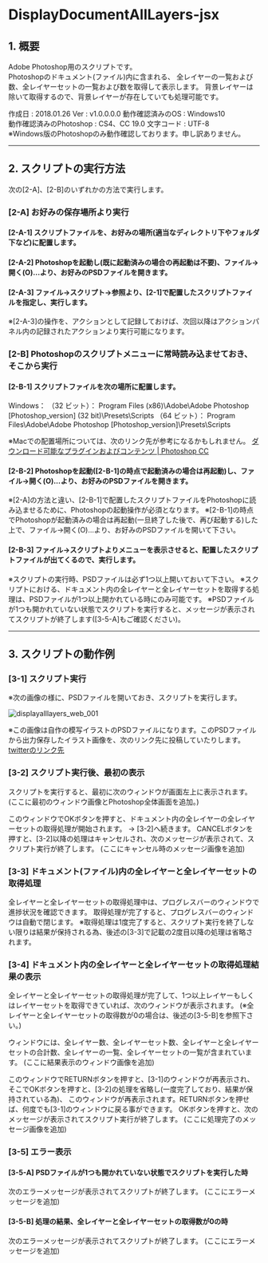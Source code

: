 # DisplayDocumentAllLayers-jsx  

## 1. 概要  
Adobe Photoshop用のスクリプトです。  
Photoshopのドキュメント(ファイル)内に含まれる、
全レイヤーの一覧および数、全レイヤーセットの一覧および数を取得して表示します。
背景レイヤーは除いて取得するので、背景レイヤーが存在していても処理可能です。

作成日 : 2018.01.26
Ver : v1.0.0.0.0 
動作確認済みのOS : Windows10  
動作確認済みのPhotoshop : CS4、CC 19.0
文字コード : UTF-8  
※Windows版のPhotoshopのみ動作確認しております。申し訳ありません。

- - -

## 2. スクリプトの実行方法  
次の[2-A]、[2-B]のいずれかの方法で実行します。

### [2-A] お好みの保存場所より実行

#### [2-A-1] スクリプトファイルを、お好みの場所(適当なディレクトリ下やフォルダ下など)に配置します。  

#### [2-A-2] Photoshopを起動し(既に起動済みの場合の再起動は不要)、ファイル→開く(O)...より、お好みのPSDファイルを開きます。  

#### [2-A-3] ファイル→スクリプト→参照より、[2-1]で配置したスクリプトファイルを指定し、実行します。  
※[2-A-3]の操作を、アクションとして記録しておけば、次回以降はアクションパネル内の記録されたアクションより実行可能になります。

### [2-B] Photoshopのスクリプトメニューに常時読み込ませておき、そこから実行

#### [2-B-1] スクリプトファイルを次の場所に配置します。  
Windows：
（32 ビット）： Program Files (x86)\Adobe\Adobe Photoshop [Photoshop_version] (32 bit)\Presets\Scripts
（64 ビット）： Program Files\Adobe\Adobe Photoshop [Photoshop_version]\Presets\Scripts

※Macでの配置場所については、次のリンク先が参考になるかもしれません。
[ダウンロード可能なプラグインおよびコンテンツ | Photoshop CC](https://helpx.adobe.com/jp/photoshop/kb/downloadable-plugins-and-content.html# "Adobe")  

#### [2-B-2] Photoshopを起動([2-B-1]の時点で起動済みの場合は再起動)し、ファイル→開く(O)...より、お好みのPSDファイルを開きます。  
※[2-A]の方法と違い、[2-B-1]で配置したスクリプトファイルをPhotoshopに読み込ませるために、Photoshopの起動操作が必須となります。
※[2-B-1]の時点でPhotoshopが起動済みの場合は再起動(一旦終了した後で、再び起動する)した上で、ファイル→開く(O)...より、お好みのPSDファイルを開いて下さい。

#### [2-B-3] ファイル→スクリプトよりメニューを表示させると、配置したスクリプトファイルが出てくるので、実行します。  

※スクリプトの実行時、PSDファイルは必ず1つ以上開いておいて下さい。
※スクリプトにおける、ドキュメント内の全レイヤーと全レイヤーセットを取得する処理は、PSDファイルが1つ以上開かれている時にのみ可能です。
※PSDファイルが1つも開かれていない状態でスクリプトを実行すると、メッセージが表示されてスクリプトが終了します([3-5-A]もご確認ください)。

- - -

## 3. スクリプトの動作例
### [3-1] スクリプト実行
※次の画像の様に、PSDファイルを開いておき、スクリプトを実行します。

![displayalllayers_web_001](https://user-images.githubusercontent.com/2978899/35426363-c7a382da-02a5-11e8-9e67-406bc07944ab.png)

※この画像は自作の模写イラストのPSDファイルになります。このPSDファイルから出力保存したイラスト画像を、次のリンク先に投稿していたりします。
[twitterのリンク先](https://twitter.com/KohFlag/status/928910956926615552 "Twitter")  

### [3-2] スクリプト実行後、最初の表示  
スクリプトを実行すると、最初に次のウィンドウが画面左上に表示されます。  
(ここに最初のウィンドウ画像とPhotoshop全体画面を追加。)

このウィンドウでOKボタンを押すと、ドキュメント内の全レイヤーの全レイヤーセットの取得処理が開始されます。 → [3-2]へ続きます。
CANCELボタンを押すと、[3-2]以降の処理はキャンセルされ、次のメッセージが表示されて、スクリプト実行が終了します。
(ここにキャンセル時のメッセージ画像を追加)

### [3-3] ドキュメント(ファイル)内の全レイヤーと全レイヤーセットの取得処理  
全レイヤーと全レイヤーセットの取得処理中は、プログレスバーのウィンドウで進捗状況を確認できます。
取得処理が完了すると、プログレスバーのウィンドウは自動で閉じます。
※取得処理は1度完了すると、スクリプト実行を終了しない限りは結果が保持される為、後述の[3-3]で記載の2度目以降の処理は省略されます。

### [3-4] ドキュメント内の全レイヤーと全レイヤーセットの取得処理結果の表示  
全レイヤーと全レイヤーセットの取得処理が完了して、1つ以上レイヤーもしくはレイヤーセットを取得できていれば、次のウィンドウが表示されます。
(※全レイヤーと全レイヤーセットの取得数が0の場合は、後述の[3-5-B]を参照下さい。)

ウィンドウには、全レイヤー数、全レイヤーセット数、全レイヤーと全レイヤーセットの合計数、全レイヤーの一覧、全レイヤーセットの一覧が含まれています。
(ここに結果表示のウィンドウ画像を追加)


このウィンドウでRETURNボタンを押すと、[3-1]のウィンドウが再表示され、そこでOKボタンを押すと、[3-2]の処理を省略し(一度完了しており、結果が保持されている為)、
このウィンドウが再表示されます。RETURNボタンを押せば、何度でも[3-1]のウィンドウに戻る事ができます。
OKボタンを押すと、次のメッセージが表示されてスクリプト実行が終了します。
(ここに処理完了のメッセージ画像を追加)

### [3-5] エラー表示  
#### [3-5-A] PSDファイルが1つも開かれていない状態でスクリプトを実行した時
次のエラーメッセージが表示されてスクリプトが終了します。
(ここにエラーメッセージを追加)

#### [3-5-B] 処理の結果、全レイヤーと全レイヤーセットの取得数が0の時
次のエラーメッセージが表示されてスクリプトが終了します。
(ここにエラーメッセージを追加)
